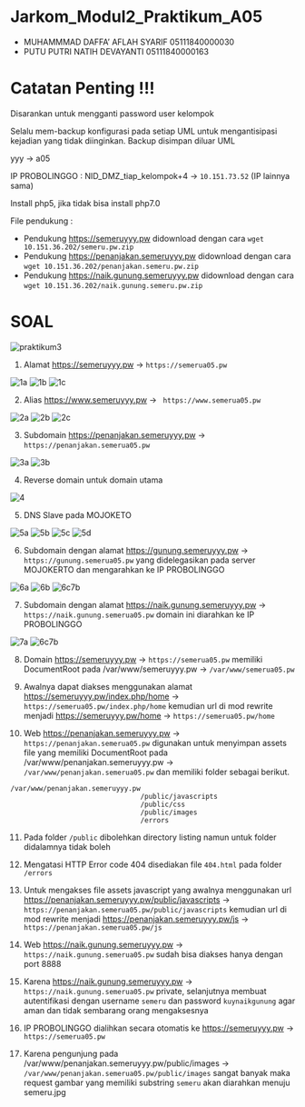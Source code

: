# Jarkom_Modul2_Praktikum_A05
- MUHAMMMAD DAFFA’ AFLAH SYARIF    05111840000030
- PUTU PUTRI NATIH DEVAYANTI       05111840000163

# Catatan Penting !!!
Disarankan untuk mengganti password user kelompok

Selalu mem-backup konfigurasi pada setiap UML untuk mengantisipasi kejadian yang tidak diinginkan. Backup disimpan diluar UML

yyy -> a05

IP PROBOLINGGO : NID_DMZ_tiap_kelompok+4 -> `10.151.73.52` (IP lainnya sama)

Install php5, jika tidak bisa install php7.0

File pendukung :

- Pendukung https://semeruyyy.pw didownload dengan cara `wget 10.151.36.202/semeru.pw.zip`
- Pendukung https://penanjakan.semeruyyy.pw didownload dengan cara `wget 10.151.36.202/penanjakan.semeru.pw.zip`
- Pendukung https://naik.gunung.semeruyyy.pw didownload dengan cara `wget 10.151.36.202/naik.gunung.semeru.pw.zip`

# SOAL
![praktikum3](https://user-images.githubusercontent.com/52326074/98698366-83f0b400-23a8-11eb-9daa-a1bf268600e6.jpg)

1. Alamat https://semeruyyy.pw -> `https://semerua05.pw`

![1a](https://user-images.githubusercontent.com/52326074/98806455-d1722d00-244b-11eb-9621-c02f013a4686.png)
![1b](https://user-images.githubusercontent.com/52326074/98806448-cf0fd300-244b-11eb-87f7-65281be58728.png)
![1c](https://user-images.githubusercontent.com/52326074/98806707-2dd54c80-244c-11eb-92ca-6e446e3d45d3.jpg)

2. Alias https://www.semeruyyy.pw -> ` https://www.semerua05.pw`

![2a](https://user-images.githubusercontent.com/52326074/98806902-768d0580-244c-11eb-96b3-6df87da382a9.jpg)
![2b](https://user-images.githubusercontent.com/52326074/98806897-74c34200-244c-11eb-932d-765a4fff0f4d.jpg)
![2c](https://user-images.githubusercontent.com/52326074/98806900-75f46f00-244c-11eb-917d-71c42a3511c7.jpg)

3. Subdomain https://penanjakan.semeruyyy.pw -> `https://penanjakan.semerua05.pw`

![3a](https://user-images.githubusercontent.com/52326074/98807682-9a048000-244d-11eb-9266-46c0f42c2f07.jpg)
![3b](https://user-images.githubusercontent.com/52326074/98807686-9bce4380-244d-11eb-948f-a22d17fbf876.jpg)

4. Reverse domain untuk domain utama

![4](https://user-images.githubusercontent.com/52326074/98808134-45add000-244e-11eb-8662-801a95b65821.jpg)

5. DNS Slave pada MOJOKETO

![5a](https://user-images.githubusercontent.com/52326074/98808484-c371db80-244e-11eb-9847-549dce310244.png)
![5b](https://user-images.githubusercontent.com/52326074/98808476-c076eb00-244e-11eb-9400-f85c44339ea1.jpg)
![5c](https://user-images.githubusercontent.com/52326074/98808477-c1a81800-244e-11eb-8a08-7b8c3b01df59.jpg)
![5d](https://user-images.githubusercontent.com/52326074/98808479-c240ae80-244e-11eb-9438-98b058368f6c.jpg)

6. Subdomain dengan alamat https://gunung.semeruyyy.pw -> `https://gunung.semerua05.pw` yang didelegasikan pada server MOJOKERTO dan mengarahkan ke IP PROBOLINGGO

![6a](https://user-images.githubusercontent.com/52326074/98809038-95d96200-244f-11eb-93cc-88f65ef1b313.jpg)
![6b](https://user-images.githubusercontent.com/52326074/98809026-93770800-244f-11eb-86a4-843468b2421d.jpg)
![6c7b](https://user-images.githubusercontent.com/52326074/98809033-94a83500-244f-11eb-8346-f7c8fdf0b6c7.jpg)

7. Subdomain dengan alamat https://naik.gunung.semeruyyy.pw -> `https://naik.gunung.semerua05.pw` domain ini diarahkan ke IP PROBOLINGGO

![7a](https://user-images.githubusercontent.com/52326074/98809174-b86b7b00-244f-11eb-80c8-b12ec168c8b5.jpg)
![6c7b](https://user-images.githubusercontent.com/52326074/98809033-94a83500-244f-11eb-8346-f7c8fdf0b6c7.jpg)

8. Domain https://semeruyyy.pw -> `https://semerua05.pw` memiliki DocumentRoot pada /var/www/semeruyyy.pw -> `/var/www/semerua05.pw`

9. Awalnya dapat diakses menggunakan alamat https://semeruyyy.pw/index.php/home -> `https://semerua05.pw/index.php/home` kemudian url di mod rewrite menjadi https://semeruyyy.pw/home -> `https://semerua05.pw/home`

10. Web https://penanjakan.semeruyyy.pw -> `https://penanjakan.semerua05.pw` digunakan untuk menyimpan assets file yang memiliki DocumentRoot pada /var/www/penanjakan.semeruyyy.pw -> `/var/www/penanjakan.semerua05.pw` dan memiliki folder sebagai berikut.

```
/var/www/penanjakan.semeruyyy.pw
                                /public/javascripts
                                /public/css
                                /public/images
                                /errors
```

11. Pada folder `/public` dibolehkan directory listing namun untuk folder didalamnya tidak boleh

12. Mengatasi HTTP Error code 404 disediakan file `404.html` pada folder `/errors`

13. Untuk mengakses file assets javascript yang awalnya menggunakan url https://penanjakan.semeruyyy.pw/public/javascripts -> `https://penanjakan.semerua05.pw/public/javascripts` kemudian url di mod rewrite menjadi https://penanjakan.semeruyyy.pw/js -> `https://penanjakan.semerua05.pw/js`

14. Web https://naik.gunung.semeruyyy.pw -> `https://naik.gunung.semerua05.pw` sudah bisa diakses hanya dengan port 8888

15. Karena https://naik.gunung.semeruyyy.pw -> `https://naik.gunung.semerua05.pw` private, selanjutnya membuat autentifikasi dengan username `semeru` dan password `kuynaikgunung` agar aman dan tidak sembarang orang mengaksesnya

16. IP PROBOLINGGO dialihkan secara otomatis ke https://semeruyyy.pw -> `https://semerua05.pw`

17. Karena pengunjung pada /var/www/penanjakan.semeruyyy.pw/public/images -> `/var/www/penanjakan.semerua05.pw/public/images` sangat banyak maka request gambar yang memiliki substring `semeru` akan diarahkan menuju semeru.jpg
